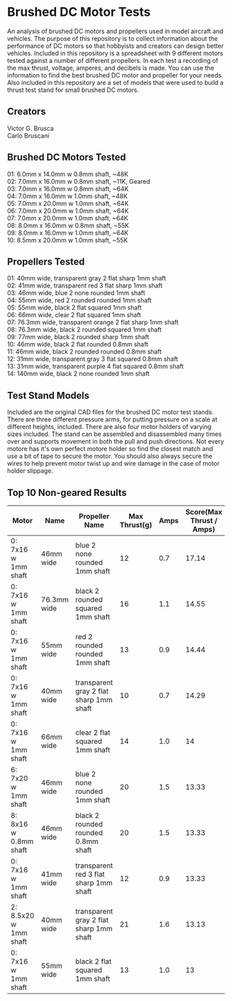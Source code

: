 # Brushed DC Motor Tests
An analysis of brushed DC motors and propellers used in model aircraft and vehicles.
The purpose of this repository is to collect information about the performance of DC motors so that hobbyists and creators can design better vehicles.
Included in this repository is a spreadsheet with 9 different motors tested against a number of different propellers.
In each test a recording of the max thrust, voltage, amperes, and decibels is made.
You can use the information to find the best brushed DC motor and propeller for your needs.
Also included in this repository are a set of models that were used to build a thrust test stand for small brushed DC motors.

## Creators
Victor G. Brusca<br>
Carlo Bruscani<br>

## Brushed DC Motors Tested
01: 6.0mm x 14.0mm w 0.8mm shaft, ~48K<br>
02: 7.0mm x 16.0mm w 0.8mm shaft, ~11K, Geared<br>
03: 7.0mm x 16.0mm w 0.8mm shaft, ~64K<br>
04: 7.0mm x 16.0mm w 1.0mm shaft, ~48K<br>
05: 7.0mm x 20.0mm w 1.0mm shaft, ~64K<br>
06: 7.0mm x 20.0mm w 1.0mm shaft, ~64K<br>
07: 7.0mm x 20.0mm w 1.0mm shaft, ~64K<br>
08: 8.0mm x 16.0mm w 0.8mm shaft, ~55K<br>
09: 8.0mm x 16.0mm w 1.0mm shaft, ~64K<br>
10: 8.5mm x 20.0mm w 1.0mm shaft, ~55K<br>

## Propellers Tested
01: 40mm wide, transparent gray 2 flat sharp 1mm shaft<br>
02: 41mm wide, transparent red 3 flat sharp 1mm shaft<br>
03: 46mm wide, blue 2 none rounded 1mm shaft<br>
04: 55mm wide, red 2 rounded rounded 1mm shaft<br>
05: 55mm wide, black 2 flat squared 1mm shaft<br>
06: 66mm wide, clear 2 flat squared 1mm shaft<br>
07: 76.3mm wide, transparent orange 2 flat sharp 1mm shaft<br>
08: 76.3mm wide, black 2 rounded squared 1mm shaft<br>
09: 77mm wide, black 2 rounded sharp 1mm shaft<br>
10: 46mm wide, black 2 flat rounded 0.8mm shaft<br>
11: 46mm wide, black 2 rounded rounded 0.8mm shaft<br>
12: 31mm wide, transparent gray 3 flat squared 0.8mm shaft<br>
13: 31mm wide, transparent purple 4 flat squared 0.8mm shaft<br>
14: 140mm wide, black 2 none rounded 1mm shaft<br>

## Test Stand Models
Included are the original CAD files for the brushed DC motor test stands. There are three different pressure arms, for putting pressure on a scale at different heights, included. There are also four motor holders of varying sizes included. The stand can be assembled and disassembled many times over and supports movement in both the pull and push directions. Not every motore has it's own perfect motore holder so find the closest match and use a bit of tape to secure the motor. You should also always secure the wires to help prevent motor twist up and wire damage in the case of motor holder slippage.

## Top 10 Non-geared Results
| Motor | Name | Propeller Name | Max Thrust(g) | Amps | Score(Max Thrust / Amps) |
| --- | --- | --- | --- | --- | --- |
| 0: 7x16 w 1mm shaft | 46mm wide | blue 2 none rounded 1mm shaft | 12 | 0.7 | 17.14 |
| 0: 7x16 w 1mm shaft | 76.3mm wide | black 2 rounded squared 1mm shaft | 16 | 1.1 | 14.55 |
| 0: 7x16 w 1mm shaft | 55mm wide | red 2 rounded rounded 1mm shaft | 13 | 0.9 | 14.44 |
| 0: 7x16 w 1mm shaft | 40mm wide | transparent gray 2 flat sharp 1mm shaft | 10 | 0.7 | 14.29 |
| 0: 7x16 w 1mm shaft | 66mm wide | clear 2 flat squared 1mm shaft | 14 | 1.0 | 14 |
| 6: 7x20 w 1mm shaft | 46mm wide | blue 2 none rounded 1mm shaft | 20 | 1.5 | 13.33 |
| 8: 8x16 w 0.8mm shaft | 46mm wide | black 2 rounded rounded 0.8mm shaft | 20 | 1.5 | 13.33 |
| 0: 7x16 w 1mm shaft | 41mm wide | transparent red 3 flat sharp 1mm shaft | 12 | 0.9 | 13.33 |
| 2: 8.5x20 w 1mm shaft | 40mm wide | transparent gray 2 flat sharp 1mm shaft | 21 | 1.6 | 13.13 |
| 0: 7x16 w 1mm shaft | 55mm wide | black 2 flat squared 1mm shaft | 13 | 1.0 | 13 |




